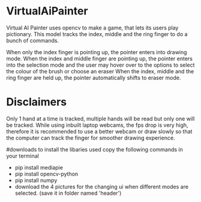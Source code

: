 # VirtualAiPainter
Virtual AI Painter uses opencv to make a game, that lets its users play pictionary. This model tracks the index, middle and the ring finger to  do a bunch of commands. 

When only the index finger is pointing up, the pointer enters into drawing mode.
When the index and middle finger are pointing up, the pointer enters into the selection mode and the user may hover over to the options to select the colour of the brush or choose an eraser
When the index, middle and the ring finger are held up, the pointer automatically shifts to eraser mode. 

# Disclaimers 
Only 1 hand at a time is tracked, multiple hands will be read but only one will be tracked.
While using inbuilt laptop webcams, the fps drop is very high, therefore it is recommended to use a better webcam or draw slowly so that the computer can track the finger for smoother drawing experience. 

#downloads 
to install the libaries used copy the following commands in your terminal
- pip install mediapie
- pip install opencv-python
- pip install numpy 
- download the 4 pictures for the changing ui when different modes are selected. (save it in folder named 'header')
